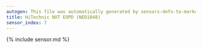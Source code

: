 ```yaml
---
autogen: This file was automatically generated by sensors-defs-to-markdown.py
title: HiTechnic NXT EOPD (NEO1048)
sensor_index: 7
---
```


{% include sensor.md %}
